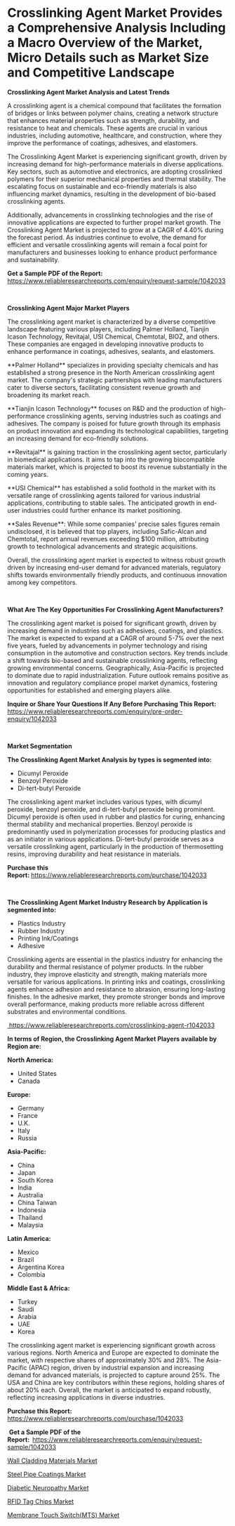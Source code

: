 <p><h1>Crosslinking Agent Market Provides a Comprehensive Analysis Including a Macro Overview of the Market, Micro Details such as Market Size and Competitive Landscape</h1></p><p><strong>Crosslinking Agent Market Analysis and Latest Trends</strong></p>
<p><p>A crosslinking agent is a chemical compound that facilitates the formation of bridges or links between polymer chains, creating a network structure that enhances material properties such as strength, durability, and resistance to heat and chemicals. These agents are crucial in various industries, including automotive, healthcare, and construction, where they improve the performance of coatings, adhesives, and elastomers.</p><p>The Crosslinking Agent Market is experiencing significant growth, driven by increasing demand for high-performance materials in diverse applications. Key sectors, such as automotive and electronics, are adopting crosslinked polymers for their superior mechanical properties and thermal stability. The escalating focus on sustainable and eco-friendly materials is also influencing market dynamics, resulting in the development of bio-based crosslinking agents.</p><p>Additionally, advancements in crosslinking technologies and the rise of innovative applications are expected to further propel market growth. The Crosslinking Agent Market is projected to grow at a CAGR of 4.40% during the forecast period. As industries continue to evolve, the demand for efficient and versatile crosslinking agents will remain a focal point for manufacturers and businesses looking to enhance product performance and sustainability.</p></p>
<p><strong>Get a Sample PDF of the Report:&nbsp;</strong> <a href="https://www.reliableresearchreports.com/enquiry/request-sample/1042033?utm_campaign=38&utm_medium=2&utm_source=Github&utm_content=ia&utm_term=07112024&utm_id=crosslinking-agent">https://www.reliableresearchreports.com/enquiry/request-sample/1042033</a></p>
<p>&nbsp;</p>
<p><strong>Crosslinking Agent Major Market Players</strong></p>
<p><p>The crosslinking agent market is characterized by a diverse competitive landscape featuring various players, including Palmer Holland, Tianjin Icason Technology, Revitajal, USI Chemical, Chemtotal, BIOZ, and others. These companies are engaged in developing innovative products to enhance performance in coatings, adhesives, sealants, and elastomers.</p><p>**Palmer Holland** specializes in providing specialty chemicals and has established a strong presence in the North American crosslinking agent market. The company's strategic partnerships with leading manufacturers cater to diverse sectors, facilitating consistent revenue growth and broadening its market reach.</p><p>**Tianjin Icason Technology** focuses on R&D and the production of high-performance crosslinking agents, serving industries such as coatings and adhesives. The company is poised for future growth through its emphasis on product innovation and expanding its technological capabilities, targeting an increasing demand for eco-friendly solutions.</p><p>**Revitajal** is gaining traction in the crosslinking agent sector, particularly in biomedical applications. It aims to tap into the growing biocompatible materials market, which is projected to boost its revenue substantially in the coming years.</p><p>**USI Chemical** has established a solid foothold in the market with its versatile range of crosslinking agents tailored for various industrial applications, contributing to stable sales. The anticipated growth in end-user industries could further enhance its market positioning.</p><p>**Sales Revenue**: While some companies' precise sales figures remain undisclosed, it is believed that top players, including Safic-Alcan and Chemtotal, report annual revenues exceeding $100 million, attributing growth to technological advancements and strategic acquisitions.</p><p>Overall, the crosslinking agent market is expected to witness robust growth driven by increasing end-user demand for advanced materials, regulatory shifts towards environmentally friendly products, and continuous innovation among key competitors.</p></p>
<p>&nbsp;</p>
<p><strong>What Are The Key Opportunities For Crosslinking Agent Manufacturers?</strong></p>
<p><p>The crosslinking agent market is poised for significant growth, driven by increasing demand in industries such as adhesives, coatings, and plastics. The market is expected to expand at a CAGR of around 5-7% over the next five years, fueled by advancements in polymer technology and rising consumption in the automotive and construction sectors. Key trends include a shift towards bio-based and sustainable crosslinking agents, reflecting growing environmental concerns. Geographically, Asia-Pacific is projected to dominate due to rapid industrialization. Future outlook remains positive as innovation and regulatory compliance propel market dynamics, fostering opportunities for established and emerging players alike.</p></p>
<p><strong>Inquire or Share Your Questions If Any Before Purchasing This Report:</strong> <a href="https://www.reliableresearchreports.com/enquiry/pre-order-enquiry/1042033?utm_campaign=38&utm_medium=2&utm_source=Github&utm_content=ia&utm_term=07112024&utm_id=crosslinking-agent">https://www.reliableresearchreports.com/enquiry/pre-order-enquiry/1042033</a></p>
<p>&nbsp;</p>
<p><strong>Market Segmentation</strong></p>
<p><strong>The Crosslinking Agent Market Analysis by types is segmented into:</strong></p>
<p><ul><li>Dicumyl Peroxide</li><li>Benzoyl Peroxide</li><li>Di-tert-butyl Peroxide</li></ul></p>
<p><p>The crosslinking agent market includes various types, with dicumyl peroxide, benzoyl peroxide, and di-tert-butyl peroxide being prominent. Dicumyl peroxide is often used in rubber and plastics for curing, enhancing thermal stability and mechanical properties. Benzoyl peroxide is predominantly used in polymerization processes for producing plastics and as an initiator in various applications. Di-tert-butyl peroxide serves as a versatile crosslinking agent, particularly in the production of thermosetting resins, improving durability and heat resistance in materials.</p></p>
<p><strong>Purchase this Report:&nbsp;</strong><a href="https://www.reliableresearchreports.com/purchase/1042033?utm_campaign=38&utm_medium=2&utm_source=Github&utm_content=ia&utm_term=07112024&utm_id=crosslinking-agent">https://www.reliableresearchreports.com/purchase/1042033</a></p>
<p>&nbsp;</p>
<p><strong>The Crosslinking Agent Market Industry Research by Application is segmented into:</strong></p>
<p><ul><li>Plastics Industry</li><li>Rubber Industry</li><li>Printing Ink/Coatings</li><li>Adhesive</li></ul></p>
<p><p>Crosslinking agents are essential in the plastics industry for enhancing the durability and thermal resistance of polymer products. In the rubber industry, they improve elasticity and strength, making materials more versatile for various applications. In printing inks and coatings, crosslinking agents enhance adhesion and resistance to abrasion, ensuring long-lasting finishes. In the adhesive market, they promote stronger bonds and improve overall performance, making products more reliable across different substrates and environmental conditions.</p></p>
<p><a href="https://www.reliableresearchreports.com/crosslinking-agent-r1042033?utm_campaign=38&utm_medium=2&utm_source=Github&utm_content=ia&utm_term=07112024&utm_id=crosslinking-agent">&nbsp;https://www.reliableresearchreports.com/crosslinking-agent-r1042033</a></p>
<p><strong>In terms of Region, the Crosslinking Agent Market Players available by Region are:</strong></p>
<p>
    <p> <strong> North America: </strong>
        <ul>
            <li>United States</li>
            <li>Canada</li>
        </ul>
        </p> 
    <p> <strong> Europe: </strong>
        <ul>
            <li>Germany</li>
            <li>France</li>
            <li>U.K.</li>
            <li>Italy</li>
            <li>Russia</li>
        </ul>
        </p> 
    <p> <strong> Asia-Pacific: </strong>
        <ul>
            <li>China</li>
            <li>Japan</li>
            <li>South Korea</li>
            <li>India</li>
            <li>Australia</li>
            <li>China Taiwan</li>
            <li>Indonesia</li>
            <li>Thailand</li>
            <li>Malaysia</li>
        </ul>
        </p> 
    <p> <strong> Latin America: </strong>
        <ul>
            <li>Mexico</li>
            <li>Brazil</li>
            <li>Argentina Korea</li>
            <li>Colombia</li>
        </ul>
        </p> 
    <p> <strong> Middle East & Africa: </strong>
        <ul>
            <li>Turkey</li>
            <li>Saudi</li>
            <li>Arabia</li>
            <li>UAE</li>
            <li>Korea</li>
        </ul>
    </p>
    </p>
<p><p>The crosslinking agent market is experiencing significant growth across various regions. North America and Europe are expected to dominate the market, with respective shares of approximately 30% and 28%. The Asia-Pacific (APAC) region, driven by industrial expansion and increasing demand for advanced materials, is projected to capture around 25%. The USA and China are key contributors within these regions, holding shares of about 20% each. Overall, the market is anticipated to expand robustly, reflecting increasing applications in diverse industries.</p></p>
<p><strong>Purchase this Report: </strong><a href="https://www.reliableresearchreports.com/purchase/1042033?utm_campaign=38&utm_medium=2&utm_source=Github&utm_content=ia&utm_term=07112024&utm_id=crosslinking-agent">https://www.reliableresearchreports.com/purchase/1042033</a></p>
<p>&nbsp;<strong>Get a Sample PDF of the Report:&nbsp;&nbsp;</strong><a href="https://www.reliableresearchreports.com/enquiry/request-sample/1042033?utm_campaign=38&utm_medium=2&utm_source=Github&utm_content=ia&utm_term=07112024&utm_id=crosslinking-agent">https://www.reliableresearchreports.com/enquiry/request-sample/1042033</a></p>
<p><strong></strong></p>
<p><p><a href="https://github.com/tacitam515l/Market-Research-Report-List-1/blob/main/wall-cladding-materials-market.md?utm_campaign=38&utm_medium=2&utm_source=Github&utm_content=ia&utm_term=07112024&utm_id=crosslinking-agent">Wall Cladding Materials Market</a></p><p><a href="https://github.com/KejsiLoshi121/Market-Research-Report-List-1/blob/main/steel-pipe-coatings-market.md?utm_campaign=38&utm_medium=2&utm_source=Github&utm_content=ia&utm_term=07112024&utm_id=crosslinking-agent">Steel Pipe Coatings Market</a></p><p><a href="https://issuu.com/reportprime-2/docs/diabetic-neuropathy-market-size-203_47f2354b6c5b69?utm_campaign=38&utm_medium=2&utm_source=Github&utm_content=ia&utm_term=07112024&utm_id=crosslinking-agent">Diabetic Neuropathy Market</a></p><p><a href="https://www.linkedin.com/pulse/regional-adaptations-global-rfid-tag-chips-market-trends-sjoyc?utm_campaign=38&utm_medium=2&utm_source=Github&utm_content=ia&utm_term=07112024&utm_id=crosslinking-agent">RFID Tag Chips Market</a></p><p><a href="https://www.linkedin.com/pulse/membrane-touch-switchmts-industry-forecast-market-shifts-qchwc?utm_campaign=38&utm_medium=2&utm_source=Github&utm_content=ia&utm_term=07112024&utm_id=crosslinking-agent">Membrane Touch Switch(MTS) Market</a></p></p>
